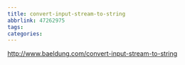 ```yaml
---
title: convert-input-stream-to-string
abbrlink: 47262975
tags:
categories:
---
```

http://www.baeldung.com/convert-input-stream-to-string
